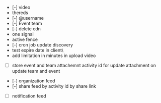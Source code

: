 - [-] video
- thereds
- [-] @username
- [-] Event team
- [-] delete cdn
- one signal
- active fence
- [-] cron job update discovery
- test expire date in client\
- add limitation in minutes in upload video
- [ ] store event and team attachemnt activity id for update attachment on update team and event
- [-] organization feed
- [-] share feed by activity id  by share link
- [ ] notification feed